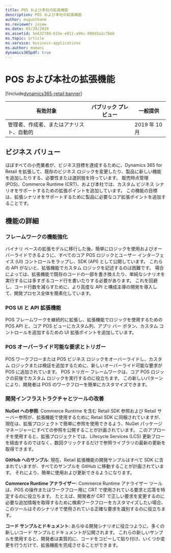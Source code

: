 ```yaml
---
title: POS および本社の拡張機能
description: POS および本社の拡張機能
author: mugunthanm
ms.reviewer: josaw
ms.date: 05/29/2019
ms.assetid: 5e63278d-615e-e911-a96c-000d3a1c7bbb
ms.topic: article
ms.service: business-applications
ms.author: mumani
dynamics365pdf: true
---
```

# POS および本社の拡張機能
[!include[dynamics365-retail banner](../includes/dynamics365-retail.md)]

| 有効対象    |  パブリック プレビュー | 一般提供 | 
| ---------- | ---------- |---------- |
|管理者、作成者、またはアナリスト、自動的|| 2019 年 10 月|


## ビジネス バリュー
<!-- bv start -->
ほぼすべての小売業者が、ビジネス目標を達成するために、Dynamics 365 for Retail を拡張して、既存のビジネス ロジックを変更したり、製品に新しい機能を追加したりする、必要性または選択肢を持っています。 販売時点管理 (POS)、Commerce Runtime (CRT)、および本社では、カスタム ビジネス シナリオをサポートするための拡張ポイントを追加しています。 この機能の目標は、拡張シナリオをサポートするために製品に必要なコア拡張ポイントを追加することです。
<!-- bv end -->



## 機能の詳細
<!--feature detail start -->
### フレームワークの機能強化
バイナリ ベースの拡張モデルに移行した後、簡単にロジックを使用およびオーバーライドできるように、すべてのコア POS ロジックとユーザー インターフェイス (UI) コントロールをラップし、SDK (API) として公開しています。 これらの API がないと、拡張機能でカスタム ロジックを記述するのは困難です。 場合によっては、拡張機能で既存のコードの一部を書き換えたり、単純なシナリオを実行するには多すぎるコード行を書いたりする必要があります。 これを回避し、コード行数を減らすために、より高度な API と構成主導の開発を導入して、開発プロセス全体を簡素化しています。    

### POS UI と API 拡張機能
POS フレームワークを継続的に拡張し、拡張機能でロジックを使用するための POS API と、コア POS ビューにカスタム列、アプリ バー ボタン、カスタム コントロールを追加するための UI 拡張ポイントを追加しています。

### POS オーバーライド可能な要求とトリガー
POS ワークフローまたは POS ビジネス ロジックをオーバーライドし、カスタム ロジックまたは検証を追加するために、新しいオーバーライド可能な要求が POS に追加されています。 POS トリガー フレームワークは、コア POS ロジックの前後でカスタム ロジックを実行するのに役立ちます。 この新しいパターンにより、開発者は POS のワークフローを簡単にカスタマイズできます。

### 開発インフラストラクチャとツールの改善

**NuGet への参照**: Commerce Runtime を含む Retail SDK 参照および Retail サーバー参照が、拡張機能で使用するために Retail SDK に同梱されていますが、現在は、拡張プロジェクトで簡単に参照を使用できるよう、NuGet パッケージ マネージャーにすべての参照を公開することが計画されています。 このアプローチを使用すると、拡張プロジェクトでは、Lifecycle Services (LCS) 更新フローを経由するのではなく、数回クリックするだけで参照ライブラリの最新の更新を取得できます。

**GitHub へのサンプル**: 現在、Retail 拡張機能の開発サンプルはすべて SDK に含まれていますが、すべてのサンプルを GitHub に移動することが計画されています。 それにより、簡単に使用および更新できるようになります。

**Commerce Runtime アナライザー**: Commerce Runtime アナライザー ツールは、POS の操作またはワークフロー用に CRT で使用されている要求と応答を特定するのに役立ちます。 たとえば、開発者が CRT で正しい要求を変更するのに必要な追加情報を取得するために検索ワークフローをカスタマイズしたい場合、このツールはそのシナリオで使用されている正確な要求を識別するのに役立ちます。  

**コード サンプルとドキュメント**: あらゆる開発シナリオに役立つように、多くの新しいコード サンプルとドキュメントが公開されます。 これらの新しいサンプルを使用すると、開発者は実質的に、コードをコピーして貼り付け、いくつか変更を行うだけで、拡張機能を完成させることができます。
<!--feature detail end -->










